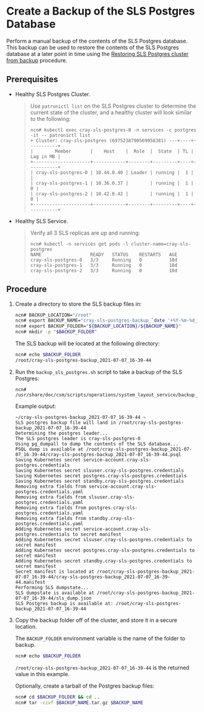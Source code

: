 # Create a Backup of the SLS Postgres Database

Perform a manual backup of the contents of the SLS Postgres database. This backup can be used to restore the contents of the SLS Postgres database at a later point in time using the [Restoring SLS Postgres cluster from backup](Restore_SLS_Postgres_Database_from_Backup.md) procedure.

## Prerequisites
- Healthy SLS Postgres Cluster.
    > Use `patronictl list` on the SLS Postgres cluster to determine the current state of the cluster, and a healthy cluster will look similar to the following:
    > ```
    > ncn# kubectl exec cray-sls-postgres-0 -n services -c postgres -it -- patronictl list
    > + Cluster: cray-sls-postgres (6975238790569058381) ---+----+-----------+
    > |        Member       |    Host    |  Role  |  State  | TL | Lag in MB |
    > +---------------------+------------+--------+---------+----+-----------+
    > | cray-sls-postgres-0 | 10.44.0.40 | Leader | running |  1 |           |
    > | cray-sls-postgres-1 | 10.36.0.37 |        | running |  1 |         0 |
    > | cray-sls-postgres-2 | 10.42.0.42 |        | running |  1 |         0 |
    > +---------------------+------------+--------+---------+----+-----------+
    > ```
- Healthy SLS Service.
    > Verify all 3 SLS replicas are up and running:
    > ```
    > ncn# kubectl -n services get pods -l cluster-name=cray-sls-postgres
    > NAME                  READY   STATUS    RESTARTS   AGE
    > cray-sls-postgres-0   3/3     Running   0          18d
    > cray-sls-postgres-1   3/3     Running   0          18d
    > cray-sls-postgres-2   3/3     Running   0          18d
    > ```

## Procedure
1. Create a directory to store the SLS backup files in:
    ```bash
    ncn# BACKUP_LOCATION="/root"
    ncn# export BACKUP_NAME="cray-sls-postgres-backup_`date '+%Y-%m-%d_%H-%M-%S'`"
    ncn# export BACKUP_FOLDER="${BACKUP_LOCATION}/${BACKUP_NAME}"
    ncn# mkdir -p "$BACKUP_FOLDER"
    ```

    The SLS backup will be located at the following directory:
    ```bash
    ncn# echo $BACKUP_FOLDER
    /root/cray-sls-postgres-backup_2021-07-07_16-39-44
    ```

2. Run the `backup_sls_postgres.sh` script to take a backup of the SLS Postgres:

    ```
    ncn# /usr/share/doc/csm/scripts/operations/system_layout_service/backup_sls_postgres.sh
    ```

    Example output:

    ```
    ~/cray-sls-postgres-backup_2021-07-07_16-39-44 ~
    SLS postgres backup file will land in /root/cray-sls-postgres-backup_2021-07-07_16-39-44
    Determining the postgres leader...
    The SLS postgres leader is cray-sls-postgres-0
    Using pg_dumpall to dump the contents of the SLS database...
    PSQL dump is available at /root/cray-sls-postgres-backup_2021-07-07_16-39-44/cray-sls-postgres-backup_2021-07-07_16-39-44.psql
    Saving Kubernetes secret service-account.cray-sls-postgres.credentials
    Saving Kubernetes secret slsuser.cray-sls-postgres.credentials
    Saving Kubernetes secret postgres.cray-sls-postgres.credentials
    Saving Kubernetes secret standby.cray-sls-postgres.credentials
    Removing extra fields from service-account.cray-sls-postgres.credentials.yaml
    Removing extra fields from slsuser.cray-sls-postgres.credentials.yaml
    Removing extra fields from postgres.cray-sls-postgres.credentials.yaml
    Removing extra fields from standby.cray-sls-postgres.credentials.yaml
    Adding Kubernetes secret service-account.cray-sls-postgres.credentials to secret manifest
    Adding Kubernetes secret slsuser.cray-sls-postgres.credentials to secret manifest
    Adding Kubernetes secret postgres.cray-sls-postgres.credentials to secret manifest
    Adding Kubernetes secret standby.cray-sls-postgres.credentials to secret manifest
    Secret manifest is located at /root/cray-sls-postgres-backup_2021-07-07_16-39-44/cray-sls-postgres-backup_2021-07-07_16-39-44.manifest
    Performing SLS dumpstate...
    SLS dumpstate is available at /root/cray-sls-postgres-backup_2021-07-07_16-39-44/sls_dump.json
    SLS Postgres backup is available at: /root/cray-sls-postgres-backup_2021-07-07_16-39-44
    ```

3. Copy the backup folder off of the cluster, and store it in a secure location.

    The `BACKUP_FOLDER` environment variable is the name of the folder to backup.

    ```bash
    ncn# echo $BACKUP_FOLDER
    ```

    `/root/cray-sls-postgres-backup_2021-07-07_16-39-44` is the returned value in this example.

    Optionally, create a tarball of the Postgres backup files:

    ```bash
    ncn# cd $BACKUP_FOLDER && cd ..
    ncn# tar -czvf $BACKUP_NAME.tar.gz $BACKUP_NAME
    ```